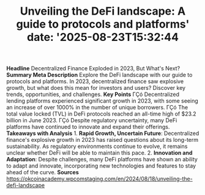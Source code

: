 ﻿---
title: "Unveiling the DeFi landscape: A guide to protocols and platforms'
date: '2025-08-23T15:32:44"
category: "Markets"
summary: ""
slug: "unveiling the defi landscape a guide to protocols and platfo"
source_urls:
  - "https://okcoinacademy.wpcomstaging.com/en/2024/08/18/unveiling-the-defi-landscape"
seo:
  title: "Unveiling the DeFi landscape: A guide to protocols and platforms | Hash n Hedge'
  description: '"
  keywords: ["news", "markets", "brief"]
---
**Headline** Decentralized Finance Exploded in 2023, But What's Next?  **Summary Meta Description** Explore the DeFi landscape with our guide to protocols and platforms. In 2023, decentralized finance saw explosive growth, but what does this mean for investors and users? Discover key trends, opportunities, and challenges.  **Key Points**  ΓÇó Decentralized lending platforms experienced significant growth in 2023, with some seeing an increase of over 1000% in the number of unique borrowers. ΓÇó The total value locked (TVL) in DeFi protocols reached an all-time high of $23.2 billion in June 2023. ΓÇó Despite regulatory uncertainty, many DeFi platforms have continued to innovate and expand their offerings.  **Takeaways with Analysis**  1. **Rapid Growth, Uncertain Future**: Decentralized finance's explosive growth in 2023 has raised questions about its long-term sustainability. As regulatory environments continue to evolve, it remains unclear whether DeFi will be able to maintain this pace. 2. **Innovation and Adaptation**: Despite challenges, many DeFi platforms have shown an ability to adapt and innovate, incorporating new technologies and features to stay ahead of the curve.  **Sources** https://okcoinacademy.wpcomstaging.com/en/2024/08/18/unveiling-the-defi-landscape 
